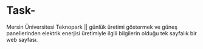 # Task-
Mersin Üniversitesi Teknopark || günlük üretimi göstermek ve güneş panellerinden elektrik enerjisi üretimiyle ilgili bilgilerin olduğu tek sayfalık bir web sayfası.

